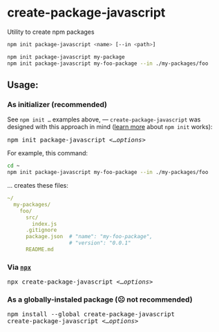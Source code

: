 # create-package-javascript

Utility to create npm packages

```sh
npm init package-javascript <name> [--in <path>]
```

```sh
npm init package-javascript my-package
npm init package-javascript my-foo-package --in ./my-packages/foo
```

## Usage:

### As initializer (recommended)

See <code>npm init &hellip;</code> examples above, &mdash; `create-package-javascript` was designed with this approach in mind ([learn more](https://docs.npmjs.com/cli/init) about `npm init` works):

<pre>
npm init package-javascript <&hellip;<i>options</i>>
</pre>

For example, this command:

```sh
cd ~
npm init package-javascript my-foo-package --in ./my-packages/foo
```

&hellip; creates these files:

```yml
~/
  my-packages/
    foo/
      src/
        index.js
      .gitignore
      package.json	# "name": "my-foo-package",
      				# "version": "0.0.1"
      README.md
```

### Via [`npx`]((https://medium.com/@maybekatz/introducing-npx-an-npm-package-runner-55f7d4bd282b))

<pre>
npx create-package-javascript <&hellip;<i>options</i>>
</pre>

### As a globally-instaled package (☹ not recommended)

<pre>
npm install --global create-package-javascript
create-package-javascript <&hellip;<i>options</i>>
</pre>
